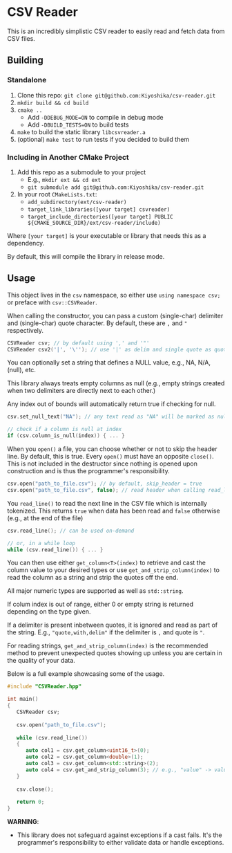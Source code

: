 # CSV Reader
This is an incredibly simplistic CSV reader to easily read and fetch data from CSV files.

## Building
### Standalone
1. Clone this repo: `git clone git@github.com:Kiyoshika/csv-reader.git`
2. `mkdir build && cd build`
3. `cmake ..`
   * Add `-DDEBUG_MODE=ON` to compile in debug mode
   * Add `-DBUILD_TESTS=ON` to build tests
4. `make` to build the static library `libcsvreader.a`
5. (optional) `make test` to run tests if you decided to build them
### Including in Another CMake Project
1. Add this repo as a submodule to your project
   * E.g., `mkdir ext && cd ext`
   * `git submodule add git@github.com:Kiyoshika/csv-reader.git`
2. In your root `CMakeLists.txt`:
   * `add_subdirectory(ext/csv-reader)`
   * `target_link_libraries([your target] csvreader)`
   * `target_include_directories([your target] PUBLIC ${CMAKE_SOURCE_DIR}/ext/csv-reader/include)`

Where `[your target]` is your executable or library that needs this as a dependency.

By default, this will compile the library in release mode.

## Usage
This object lives in the `csv` namespace, so either use `using namespace csv;` or preface with `csv::CSVReader`.

When calling the constructor, you can pass a custom (single-char) delimiter and (single-char) quote character. By default, these are `,` and `"` respectively.
```cpp
CSVReader csv; // by default using ',' and '"'
CSVReader csv2('|', '\''); // use '|' as delim and single quote as quote char
```

You can optionally set a string that defines a NULL value, e.g., NA, N/A, (null), etc. 

This library always treats empty columns as null (e.g., empty strings created when two delimiters are directly next to each other.)

Any index out of bounds will automatically return true if checking for null.
```cpp
csv.set_null_text("NA"); // any text read as "NA" will be marked as null

// check if a column is null at index
if (csv.column_is_null(index)) { ... }
```

When you `open()` a file, you can choose whether or not to skip the header line. By default, this is true. Every `open()` must have an opposite `close()`. This is not included in the destructor since nothing is opened upon construction and is thus the programmer's responsibility.
```cpp
csv.open("path_to_file.csv"); // by default, skip_header = true
csv.open("path_to_file.csv", false); // read header when calling read_line() next
```
You `read_line()` to read the next line in the CSV file which is internally tokenized. This returns `true` when data has been read and `false` otherwise (e.g., at the end of the file)
```cpp
csv.read_line(); // can be used on-demand

// or, in a while loop
while (csv.read_line()) { ... }
```

You can then use either `get_column<T>(index)` to retrieve and cast the column value to your desired types or use `get_and_strip_column(index)` to read the column as a string and strip the quotes off the end.

All major numeric types are supported as well as `std::string`.

If colum index is out of range, either 0 or empty string is returned depending on the type given.

If a delimiter is present inbetween quotes, it is ignored and read as part of the string. E.g., `"quote,with,delim"` if the delimiter is `,` and quote is `"`.

For reading strings, `get_and_strip_column(index)` is the recommended method to prevent unexpected quotes showing up unless you are certain in the quality of your data.

Below is a full example showcasing some of the usage.
```cpp
#include "CSVReader.hpp"

int main()
{
   CSVReader csv;
   
   csv.open("path_to_file.csv");
   
   while (csv.read_line())
   {
      auto col1 = csv.get_column<uint16_t>(0);
      auto col2 = csv.get_column<double>(1);
      auto col3 = csv.get_column<std::string>(2);
      auto col4 = csv.get_and_strip_column(3); // e.g., "value" -> value
   }
   
   csv.close();
   
   return 0;
}
```
**WARNING**:
* This library does not safeguard against exceptions if a cast fails. It's the programmer's responsibility to either validate data or handle exceptions.
